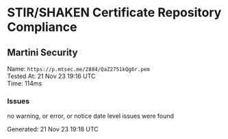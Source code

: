 # STIR/SHAKEN Certificate Repository Compliance

## Martini Security

Name: `https://p.mtsec.me/2884/QaZ2751kQg6r.pem`\
Tested At: 21 Nov 23 19:16 UTC\
Time: 114ms

### Issues

no warning, or error, or notice date level issues were found

Generated: 21 Nov 23 19:18 UTC